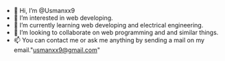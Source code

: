 - 👋 Hi, I’m @Usmanxx9
- 👀 I’m interested in web developing.
- 🌱 I’m currently learning web developing and electrical engineering.
- 💞️ I’m looking to collaborate on web programming and and similar things.
- 📫 You can contact me or ask me anything by sending a mail on my email."usmanxx9@gmail.com"

<!---
Usmanxx9/Usmanxx9 is a ✨ special ✨ repository because its `README.md` (this file) appears on your GitHub profile.
You can click the Preview link to take a look at your changes.
--->
